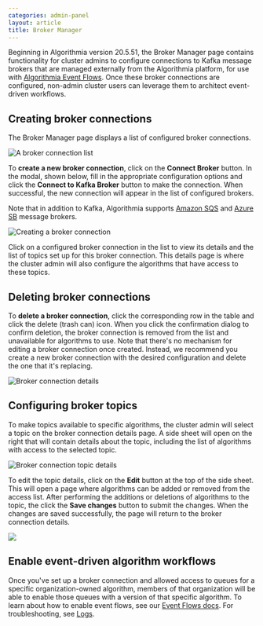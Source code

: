 ```yaml
---
categories: admin-panel
layout: article
title: Broker Manager
---
```


Beginning in Algorithmia version 20.5.51, the Broker Manager page contains functionality for cluster admins to configure connections to Kafka message brokers that are managed externally from the Algorithmia platform, for use with [Algorithmia Event Flows](/event-flows). Once these broker connections are configured, non-admin cluster users can leverage them to architect event-driven workflows.

## Creating broker connections

The Broker Manager page displays a list of configured broker connections.

![A broker connection list](https://cdn.algorithmia.com/images/post_images/message-broker/broker-connection-list.png)

To **create a new broker connection**, click on the **Connect Broker** button. In the modal, shown below, fill in the appropriate configuration options and click the **Connect to Kafka Broker** button to make the connection. When successful, the new connection will appear in the list of configured brokers.

Note that in addition to Kafka, Algorithmia supports [Amazon SQS](/event-flows/amazon-sqs/) and [Azure SB](/event-flows/azure-sb) message brokers.

![Creating a broker connection](https://cdn.algorithmia.com/images/post_images/message-broker/broker-connection-create.png)

Click on a configured broker connection in the list to view its details and the list of topics set up for this broker connection. This details page is where the cluster admin will also configure the algorithms that have access to these topics.

## Deleting broker connections

To **delete a broker connection**, click the corresponding row in the table and click the delete (trash can) icon. When you click the confirmation dialog to confirm deletion, the broker connection is removed from the list and unavailable for algorithms to use. Note that there's no mechanism for editing a broker connection once created. Instead, we recommend you create a new broker connection with the desired configuration and delete the one that it's replacing.

![Broker connection details](https://cdn.algorithmia.com/images/post_images/message-broker/broker-connection-details.png)

## Configuring broker topics

To make topics available to specific algorithms, the cluster admin will select a topic on the broker connection details page. A side sheet will open on the right that will contain details about the topic, including the list of algorithms with access to the selected topic.

![Broker connection topic details](https://cdn.algorithmia.com/images/post_images/message-broker/broker-connection-topic-details.png)

To edit the topic details, click on the **Edit** button at the top of the side sheet. This will open a page where algorithms can be added or removed from the access list. After performing the additions or deletions of algorithms to the topic, the click the **Save changes** button to submit the changes. When the changes are saved successfully, the page will return to the broker connection details.

![]({{site.url}}/images/post_images/algo-images-admin/algo-1626809842938.png)

## Enable event-driven algorithm workflows

Once you've set up a broker connection and allowed access to queues for a specific organization-owned algorithm, members of that organization will be able to enable those queues with a version of that specific algorithm. To learn about how to enable event flows, see our [Event Flows docs](/event-flows). For troubleshooting, see [Logs](/administration/admin-panel/logs/).
